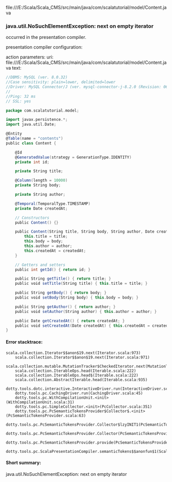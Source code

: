 file:///E:/Scala/Scala_CMS/src/main/java/com/scalatutorial/model/Content.java
### java.util.NoSuchElementException: next on empty iterator

occurred in the presentation compiler.

presentation compiler configuration:


action parameters:
uri: file:///E:/Scala/Scala_CMS/src/main/java/com/scalatutorial/model/Content.java
text:
```scala
//DBMS: MySQL (ver. 8.0.32)
//Case sensitivity: plain=lower, delimited=lower
//Driver: MySQL Connector/J (ver. mysql-connector-j-8.2.0 (Revision: 06a1f724497fd81c6a659131fda822c9e5085b6c), JDBC4.2)
//
//Ping: 32 ms
// SSL: yes

package com.scalatutorial.model;

import javax.persistence.*;
import java.util.Date;

@Entity
@Table(name = "contents")
public class Content {

    @Id
    @GeneratedValue(strategy = GenerationType.IDENTITY)
    private int id;

    private String title;

    @Column(length = 10000)
    private String body;

    private String author;

    @Temporal(TemporalType.TIMESTAMP)
    private Date createdAt;

    // Constructors
    public Content() {}

    public Content(String title, String body, String author, Date createdAt) {
        this.title = title;
        this.body = body;
        this.author = author;
        this.createdAt = createdAt;
    }

    // Getters and setters
    public int getId() { return id; }

    public String getTitle() { return title; }
    public void setTitle(String title) { this.title = title; }

    public String getBody() { return body; }
    public void setBody(String body) { this.body = body; }

    public String getAuthor() { return author; }
    public void setAuthor(String author) { this.author = author; }

    public Date getCreatedAt() { return createdAt; }
    public void setCreatedAt(Date createdAt) { this.createdAt = createdAt; }
}

```



#### Error stacktrace:

```
scala.collection.Iterator$$anon$19.next(Iterator.scala:973)
	scala.collection.Iterator$$anon$19.next(Iterator.scala:971)
	scala.collection.mutable.MutationTracker$CheckedIterator.next(MutationTracker.scala:76)
	scala.collection.IterableOps.head(Iterable.scala:222)
	scala.collection.IterableOps.head$(Iterable.scala:222)
	scala.collection.AbstractIterable.head(Iterable.scala:935)
	dotty.tools.dotc.interactive.InteractiveDriver.run(InteractiveDriver.scala:164)
	dotty.tools.pc.CachingDriver.run(CachingDriver.scala:45)
	dotty.tools.pc.WithCompilationUnit.<init>(WithCompilationUnit.scala:31)
	dotty.tools.pc.SimpleCollector.<init>(PcCollector.scala:351)
	dotty.tools.pc.PcSemanticTokensProvider$Collector$.<init>(PcSemanticTokensProvider.scala:63)
	dotty.tools.pc.PcSemanticTokensProvider.Collector$lzyINIT1(PcSemanticTokensProvider.scala:63)
	dotty.tools.pc.PcSemanticTokensProvider.Collector(PcSemanticTokensProvider.scala:63)
	dotty.tools.pc.PcSemanticTokensProvider.provide(PcSemanticTokensProvider.scala:88)
	dotty.tools.pc.ScalaPresentationCompiler.semanticTokens$$anonfun$1(ScalaPresentationCompiler.scala:111)
```
#### Short summary: 

java.util.NoSuchElementException: next on empty iterator